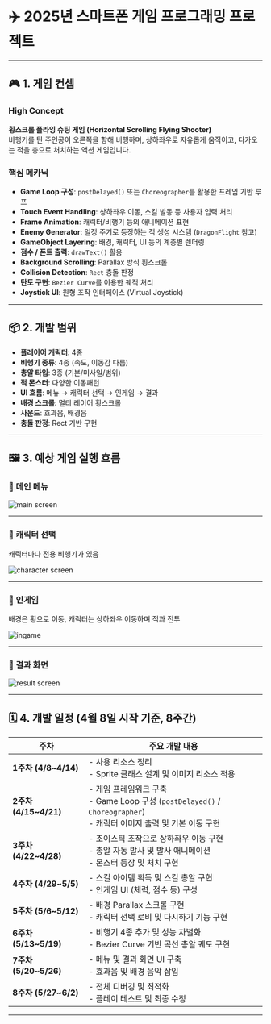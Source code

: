 
# ✈️ 2025년 스마트폰 게임 프로그래밍 프로젝트

---

## 🎮 1. 게임 컨셉

### High Concept  
**횡스크롤 플라잉 슈팅 게임 (Horizontal Scrolling Flying Shooter)**  
비행기를 탄 주인공이 오른쪽을 향해 비행하며, 상하좌우로 자유롭게 움직이고, 다가오는 적을 총으로 처치하는 액션 게임입니다.

### 핵심 메카닉

- **Game Loop 구성**: `postDelayed()` 또는 `Choreographer`를 활용한 프레임 기반 루프
- **Touch Event Handling**: 상하좌우 이동, 스킬 발동 등 사용자 입력 처리
- **Frame Animation**: 캐릭터/비행기 등의 애니메이션 표현
- **Enemy Generator**: 일정 주기로 등장하는 적 생성 시스템 (`DragonFlight` 참고)
- **GameObject Layering**: 배경, 캐릭터, UI 등의 계층별 렌더링
- **점수 / 폰트 출력**: `drawText()` 활용
- **Background Scrolling**: Parallax 방식 횡스크롤
- **Collision Detection**: `Rect` 충돌 판정
- **탄도 구현**: `Bezier Curve`를 이용한 궤적 처리
- **Joystick UI**: 원형 조작 인터페이스 (Virtual Joystick)

---

## 📦 2. 개발 범위

- **플레이어 캐릭터**: 4종  
- **비행기 종류**: 4종 (속도, 이동감 다름)  
- **총알 타입**: 3종 (기본/미사일/범위)  
- **적 몬스터**: 다양한 이동패턴 
- **UI 흐름**: 메뉴 → 캐릭터 선택 → 인게임 → 결과  
- **배경 스크롤**: 멀티 레이어 횡스크롤  
- **사운드**: 효과음, 배경음  
- **충돌 판정**: Rect 기반 구현  

---

## 🖼️ 3. 예상 게임 실행 흐름

### 📍 메인 메뉴  
![main screen](https://github.com/user-attachments/assets/d7d30364-6e86-466b-91ae-b3e4eb99c2aa)

---

### 📍 캐릭터 선택  
캐릭터마다 전용 비행기가 있음  

![character screen](https://github.com/user-attachments/assets/e5f55dea-0409-459b-af33-7ff4c03e4300)

---

### 📍 인게임  
배경은 횡으로 이동, 캐릭터는 상하좌우 이동하며 적과 전투  

![ingame](https://github.com/user-attachments/assets/87791fd3-4f27-4c91-879a-a0464365da36)

---

### 📍 결과 화면  
![result screen](https://github.com/user-attachments/assets/c5e49892-c8db-465a-b0a2-4edb1a17caeb)

---

## 🗓️ 4. 개발 일정 (4월 8일 시작 기준, 8주간)

| 주차 | 주요 개발 내용 |
|------|----------------|
| **1주차 (4/8~4/14)** | - 사용 리소스 정리<br>- Sprite 클래스 설계 및 이미지 리소스 적용 |
| **2주차 (4/15~4/21)** | - 게임 프레임워크 구축<br>- Game Loop 구성 (`postDelayed()` / `Choreographer`)<br>- 캐릭터 이미지 출력 및 기본 이동 구현 |
| **3주차 (4/22~4/28)** | - 조이스틱 조작으로 상하좌우 이동 구현<br>- 총알 자동 발사 및 발사 애니메이션<br>- 몬스터 등장 및 처치 구현 |
| **4주차 (4/29~5/5)** | - 스킬 아이템 획득 및 스킬 총알 구현<br>- 인게임 UI (체력, 점수 등) 구성 |
| **5주차 (5/6~5/12)** | - 배경 Parallax 스크롤 구현<br>- 캐릭터 선택 로비 및 다시하기 기능 구현 |
| **6주차 (5/13~5/19)** | - 비행기 4종 추가 및 성능 차별화<br>- Bezier Curve 기반 곡선 총알 궤도 구현 |
| **7주차 (5/20~5/26)** | - 메뉴 및 결과 화면 UI 구축<br>- 효과음 및 배경 음악 삽입 |
| **8주차 (5/27~6/2)** | - 전체 디버깅 및 최적화<br>- 플레이 테스트 및 최종 수정 |


---
